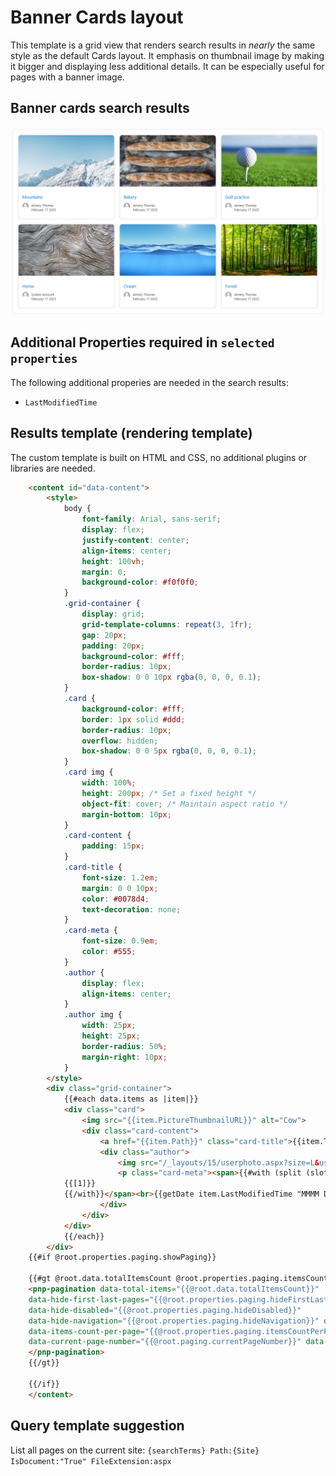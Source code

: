 # Banner Cards layout
This template is a grid view that renders search results in *nearly* the same style as the default Cards layout.
It emphasis on thumbnail image by making it bigger and displaying less additional details.
It can be especially useful for pages with a banner image.

## Banner cards search results
![Banner Cards layout](assets/PnP-Banner-Cards-layout.png)

## Additional Properties required in `selected properties`
The following additional properies are needed in the search results:
* `LastModifiedTime`

## Results template (rendering template)
The custom template is built on HTML and CSS, no additional plugins or libraries are needed.

```html
    <content id="data-content">
        <style>
            body {
                font-family: Arial, sans-serif;
                display: flex;
                justify-content: center;
                align-items: center;
                height: 100vh;
                margin: 0;
                background-color: #f0f0f0;
            }
            .grid-container {
                display: grid;
                grid-template-columns: repeat(3, 1fr);
                gap: 20px;
                padding: 20px;
                background-color: #fff;
                border-radius: 10px;
                box-shadow: 0 0 10px rgba(0, 0, 0, 0.1);
            }
            .card {
                background-color: #fff;
                border: 1px solid #ddd;
                border-radius: 10px;
                overflow: hidden;
                box-shadow: 0 0 5px rgba(0, 0, 0, 0.1);
            }
            .card img {
                width: 100%;
                height: 200px; /* Set a fixed height */
                object-fit: cover; /* Maintain aspect ratio */
                margin-bottom: 10px;
            }
            .card-content {
                padding: 15px;
            }
            .card-title {
                font-size: 1.2em;
                margin: 0 0 10px;
                color: #0078d4;
                text-decoration: none;
            }
            .card-meta {
                font-size: 0.9em;
                color: #555;
            }
            .author {
                display: flex;
                align-items: center;
            }
            .author img {
                width: 25px;
                height: 25px;
                border-radius: 50%;
                margin-right: 10px;
            }
        </style>
        <div class="grid-container">
            {{#each data.items as |item|}}
            <div class="card">
                <img src="{{item.PictureThumbnailURL}}" alt="Cow">
                <div class="card-content">
                    <a href="{{item.Path}}" class="card-title">{{item.Title}}</a>
                    <div class="author">
                        <img src="/_layouts/15/userphoto.aspx?size=L&username={{getUserEmail (slot item @root.slots.Author)}}" alt="Author image">
                        <p class="card-meta"><span>{{#with (split (slot item @root.slots.Author) '|')}}
            {{[1]}}
            {{/with}}</span><br>{{getDate item.LastModifiedTime "MMMM DD YYYY"}}</p>
                    </div>
                </div>
            </div>
            {{/each}}
        </div>
    {{#if @root.properties.paging.showPaging}}

    {{#gt @root.data.totalItemsCount @root.properties.paging.itemsCountPerPage}}
    <pnp-pagination data-total-items="{{@root.data.totalItemsCount}}"
    data-hide-first-last-pages="{{@root.properties.paging.hideFirstLastPages}}"
    data-hide-disabled="{{@root.properties.paging.hideDisabled}}"
    data-hide-navigation="{{@root.properties.paging.hideNavigation}}" data-range="{{@root.properties.paging.pagingRange}}"
    data-items-count-per-page="{{@root.properties.paging.itemsCountPerPage}}"
    data-current-page-number="{{@root.paging.currentPageNumber}}" data-theme-variant="{{JSONstringify @root.theme}}">
    </pnp-pagination>
    {{/gt}}

    {{/if}}
    </content>
```

## Query template suggestion
List all pages on the current site:
```{searchTerms} Path:{Site} IsDocument:"True" FileExtension:aspx```
